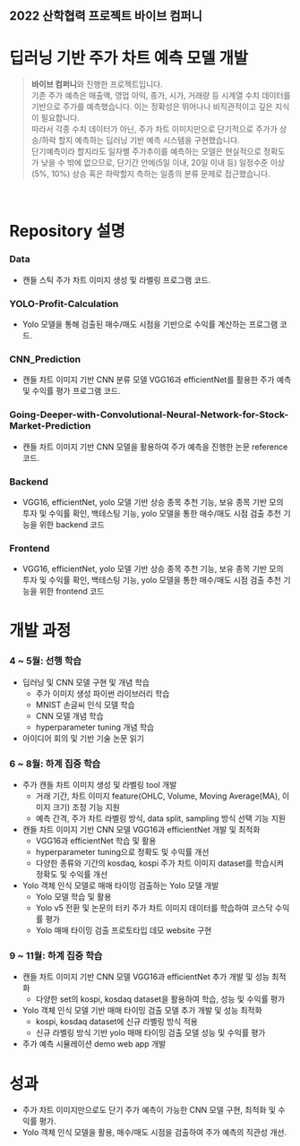 2022 산학협력 프로젝트 바이브 컴퍼니
----------------------------
딥러닝 기반 주가 차트 예측 모델 개발
=========================================================
> **바이브 컴퍼니**와 진행한 프로젝트입니다. <br> 기존 주가 예측은 매출액, 영업 이익, 종가, 시가, 거래량 등 시계열 수치 데이터를 기반으로 주가를 예측했습니다. 이는 정확성은 뛰어나나 비직관적이고 깊은 지식이 필요합니다. <br> 따라서 각종 수치 데이터가 아닌, 주가 차트 이미지만으로 단기적으로 주가가 상승/하락 할지 예측하는 딥러닝 기반 예측 시스템을 구현했습니다. <br> 단기예측이라 할지라도 일자별 주가추이를 예측하는 모델은 현실적으로 정확도가 낮을 수 밖에 없으므로, 단기간 안에(5일 이내, 20일 이내 등) 일정수준 이상(5%, 10%) 상승 혹은 하락할지  측하는 일종의 분류 문제로 접근했습니다.

<br>

# Repository 설명
### Data
- 캔들 스틱 주가 차트 이미지 생성 및 라벨링 프로그램 코드.
### YOLO-Profit-Calculation
- Yolo 모델을 통해 검출된 매수/매도 시점을 기반으로 수익률 계산하는 프로그램 코드. 
### CNN_Prediction
-  캔들 차트 이미지 기반 CNN 분류 모델 VGG16과 efficientNet를 활용한 주가 예측 및 수익률 평가 프로그램 코드.
### Going-Deeper-with-Convolutional-Neural-Network-for-Stock-Market-Prediction
- 캔들 차트 이미지 기반 CNN 모델을 활용하여 주가 예측을 진행한 논문 reference 코드.
### Backend
- VGG16, efficientNet, yolo 모델 기반 상승 종목 추천 기능, 보유 종목 기반 모의 투자 및 수익률 확인, 백테스팅 기능, yolo 모델을 통한 매수/매도 시점 검출 추천 기능을 위한 backend 코드
### Frontend
- VGG16, efficientNet, yolo 모델 기반 상승 종목 추천 기능, 보유 종목 기반 모의 투자 및 수익률 확인, 백테스팅 기능, yolo 모델을 통한 매수/매도 시점 검출 추천 기능을 위한 frontend 코드

# 개발 과정
### 4 ~ 5월: 선행 학습
- 딥러닝 및 CNN 모델 구현 및 개념 학습
    - 주가 이미지 생성 파이썬 라이브러리 학습
    - MNIST 손글씨 인식 모델 학습
    - CNN 모델 개념 학습 
    - hyperparameter tuning 개념 학습
- 아이디어 회의 및 기반 기술 논문 읽기
### 6 ~ 8월: 하계 집중 학습
- 주가 캔들 차트 이미지 생성 및 라벨링 tool 개발
    - 거래 기간, 차트 이미지 feature(OHLC, Volume, Moving Average(MA), 이미지 크기) 조정 기능 지원
    - 예측 간격, 주가 차트 라벨링 방식, data split, sampling 방식 선택 기능 지원
- 캔들 차트 이미지 기반 CNN 모델 VGG16과 efficientNet 개발 및 최적화
     - VGG16과 efficientNet 학습 및 활용
     - hyperparameter tuning으로 정확도 및 수익률 개선
     - 다양한 종류와 기간의 kosdaq, kospi 주가 차트 이미지 dataset를 학습시켜 정확도 및 수익률 개선
- Yolo 객체 인식 모델로 매매 타이밍 검출하는 Yolo 모델 개발 
     - Yolo 모델 학습 및 활용
     - Yolo v5 전환 및 논문의 터키 주가 차트 이미지 데이터를 학습하여 코스닥 수익률 평가
     - Yolo 매매 타이밍 검출 프로토타입 데모 website 구현
### 9 ~ 11월: 하계 집중 학습
- 캔들 차트 이미지 기반 CNN 모델 VGG16과 efficientNet 추가 개발 및 성능 최적화
   - 다양한 set의 kospi, kosdaq dataset을 활용하여 학습, 성능 및 수익률 평가 
- Yolo 객체 인식 모델 기반 매매 타이밍 검출 모델 추가 개발 및 성능 최적화
   - kospi, kosdaq dataset에 신규 라벨링 방식 적용
   - 신규 라벨링 방식 기반 yolo 매매 타이밍 검출 모델 성능 및 수익률 평가
- 주가 예측 시뮬레이션 demo web app 개발

# 성과
- 주가 차트 이미지만으로도 단기 주가 예측이 가능한 CNN 모델 구현, 최적화 및 수익률 평가.
- Yolo 객체 인식 모델을 활용, 매수/매도 시점을 검출하여 주가 예측의 직관성 개선.

